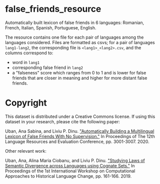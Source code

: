 # false_friends_resource
Automatically built lexicon of false friends in 6 languages: Romanian, French, Italian, Spanish, Portuguese, English.

The resource contains one file for each pair of languages among the languages considered. Files are formatted as csvs; for a pair of languages `lang1-lang2`, the corresponding file is `<lang1>_<lang2>.csv`, and the columns correspond to:

- word in `lang1`
- corresponding false friend in `lang2`
- a "falseness" score which ranges from  0 to 1 and is lower for false friends that are closer in meaning and higher for more distant false friends.

# Copyright
This dataset is distributed under a Creative Commons license. If using this dataset in your research, please cite the following paper:

Uban, Ana Sabina, and Liviu P. Dinu. ["Automatically Building a Multilingual Lexicon of False Friends With No Supervision."](https://www.aclweb.org/anthology/2020.lrec-1.367.pdf) In Proceedings of The 12th Language Resources and Evaluation Conference, pp. 3001-3007. 2020.

Other relevant work:

Uban, Ana, Alina Maria Ciobanu, and Liviu P. Dinu. ["Studying Laws of Semantic Divergence across Languages using Cognate Sets."](https://www.aclweb.org/anthology/W19-4720.pdf) In Proceedings of the 1st International Workshop on Computational Approaches to Historical Language Change, pp. 161-166. 2019.
